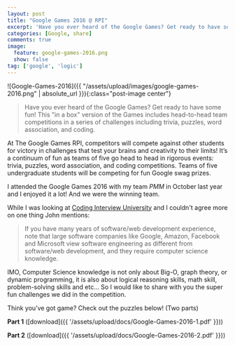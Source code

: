 ```yaml
---
layout: post
title: "Google Games 2016 @ RPI"
excerpt: 'Have you ever heard of the Google Games? Get ready to have some fun! This "in a box" version of the Games includes head-to-head team competitions in a series of challenges including trivia, puzzles, word association, and coding.'
categories: [Google, share]
comments: true
image:
  feature: google-games-2016.png
  show: false
tag: ['google', 'logic']
---
```


![Google-Games-2016]({{ "/assets/upload/images/google-games-2016.png" | absolute_url }}){:class="post-image center"}

> Have you ever heard of the Google Games? Get ready to have some fun! This "in a box" version of the Games includes head-to-head team competitions in a series of challenges including trivia, puzzles, word association, and coding.

At The Google Games RPI, competitors will compete against other students for victory in challenges that test your brains and creativity to their limits! It’s a continuum of fun as teams of five go head to head in rigorous events: trivia, puzzles, word association, and coding competitions. Teams of five undergraduate students will be competing for fun Google swag prizes.

I attended the Google Games 2016 with my team *PMM* in October last year and I enjoyed it a lot! And we were the winning team.

While I was looking at [Coding Interview University](https://github.com/jwasham/coding-interview-university#what-is-it) and I couldn't agree more on one thing John mentions:

> If you have many years of software/web development experience, note that large software companies like Google, Amazon, Facebook and Microsoft view software engineering as different from software/web development, and they require computer science knowledge.

IMO, Computer Science knowledge is not only about Big-O, graph theory, or dynamic programming, it is also about logical reasoning skills, math skill, problem-solving skills and etc... So I would like to share with you the super fun challenges we did in the competition.

Think you’ve got game? Check out the puzzles below! (Two parts)

**Part 1** ([download]({{ '/assets/upload/docs/Google-Games-2016-1.pdf' }}))
<object data="{{ '/assets/upload/docs/Google-Games-2016-1.pdf' }}" type="application/pdf" width="100%" height="1000"></object>
 
**Part 2** ([download]({{ '/assets/upload/docs/Google-Games-2016-2.pdf' }}))
<object data="{{ '/assets/upload/docs/Google-Games-2016-2.pdf' }}" type="application/pdf" width="100%" height="1000"></object>